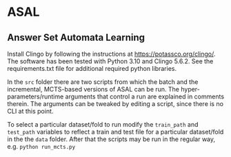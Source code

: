 # ASAL
Answer Set Automata Learning
----------------------------

Install Clingo by following the instructions at https://potassco.org/clingo/. The software has been tested with Python 3.10 and Clingo 5.6.2. See the requirements.txt file for additional required python libraries.

In the ```src``` folder there are two scripts from which the batch and the incremental, MCTS-based versions of ASAL can be run. The hyper-parameters/runtime arguments that control a run are explained in comments therein. The arguments can be tweaked by editing a script, since there is no CLI at this point. 

To select a particular dataset/fold to run modify the ```train_path``` and ```test_path``` variables to reflect a train and test file for a particular dataset/fold in the the ```data``` folder. After that the scripts may be run in the regular way, e.g. ```python run_mcts.py```
